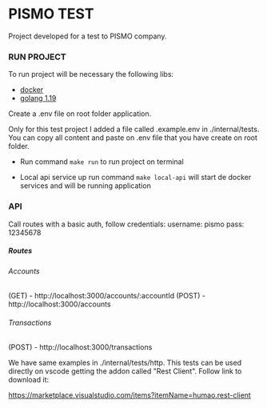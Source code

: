 # PISMO TEST

Project developed for a test to PISMO company.

### RUN PROJECT

To run project will be necessary the following libs:

* [docker](https://www.docker.com)
* [golang 1.19](https://go.dev)

Create a .env file on root folder application. 

Only for this test project I added a file called .example.env in ./internal/tests. You can copy all content and paste on .env file that you have create on root folder.

- Run command ```make run``` to run project on terminal

- Local api service up run command ```make local-api``` will start de docker services and will be running application

### API

Call routes with a basic auth, follow credentials:
username: pismo
pass: 12345678

##### Routes

###### Accounts
(GET) - http://localhost:3000/accounts/:accountId
(POST) - http://localhost:3000/accounts

###### Transactions
(POST) - http://localhost:3000/transactions

We have same examples in ./internal/tests/http. This tests can be used directly on vscode getting the addon called "Rest Client". Follow link to download it:

https://marketplace.visualstudio.com/items?itemName=humao.rest-client

